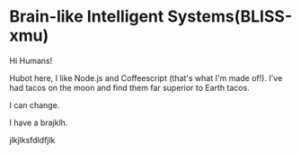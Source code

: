 # Brain-like Intelligent Systems(BLISS-xmu)

Hi Humans!

Hubot here, I like Node.js and Coffeescript (that's what I'm made of!).
I've had tacos on the moon and find them far superior to Earth tacos.

I can change.

I have a brajklh.

jlkjlksfdldfjlk
